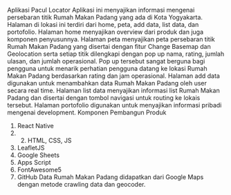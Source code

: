 Aplikasi Pacul Locator
Aplikasi ini menyajikan informasi mengenai persebaran titik Rumah Makan Padang yang ada di Kota Yogyakarta. Halaman di lokasi ini terdiri dari home, peta, add data, list data, dan portofolio. Halaman home menyajikan overview dari produk dan juga komponen penyusunnya. Halaman peta menyajikan peta persebaran titik Rumah Makan Padang yang disertai dengan fitur Change Basemap dan Geolocation serta setiap titik dilengkapi dengan pop up nama, rating, jumlah ulasan, dan jumlah operasional. Pop up tersebut sangat berguna bagi pengguna untuk menarik perhatian pengguna datang ke lokasi Rumah Makan Padang berdasarkan rating dan jam operasional. Halaman add data digunakan untuk menambahkan data Rumah Makan Padang oleh user secara real time. Halaman list data menyajikan informasi list Rumah Makan Padang dan disertai dengan tombol navigasi untuk routing ke lokais tersebut. Halaman portofolio digunakan untuk menyajikan informasi pribadi mengenai development.
Komponen Pembangun Produk
1. React Native
2. 2. HTML, CSS, JS
3. LeafletJS
4. Google Sheets
5. Apps Script
6. FontAwesome5
7. GitHub
Data Rumah Makan Padang didapatkan dari Google Maps dengan metode crawling data dan geocoder.
   
          
